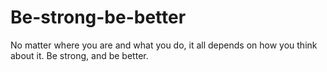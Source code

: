 # Be-strong-be-better
No matter where you are and what you do, it all depends on how you think about it. Be strong, and be better.
